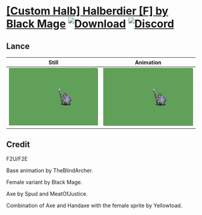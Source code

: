 # [\[Custom Halb\] Halberdier \[F\] by Black Mage](./) [![Download](https://img.shields.io/badge/Download--red?style=social&logo=github)](https://minhaskamal.github.io/DownGit/#/home?url=https://github.com/Klokinator/FE-Repo/tree/main/Battle%20Animations%2FInfantry%20-%20(Lnc)%20Soldiers%2C%20Halberdiers%2F%5BCustom%20Halb%5D%20Halberdier%20%5BF%5D%20by%20Black%20Mage%2F2.%20Lance%20(Ting)) [![Discord](https://img.shields.io/badge/Discord--blue?style=social&logo=discord)](https://discord.gg/C7VNGnyTPA)

## Lance

| Still | Animation |
| :---: | :-------: |
| ![Lance still](./Lance_000.png) | ![Lance](./Lance.gif) |

## Credit

F2U/F2E

Base animation by TheBlindArcher.

Female variant by Black Mage.

Axe by Spud and MeatOfJustice.

Combination of Axe and Handaxe with the female sprite by Yellowtoad.
